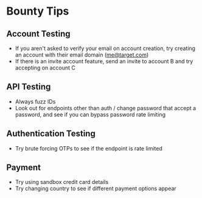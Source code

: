 # Bounty Tips

## Account Testing
- If you aren't asked to verify your email on account creation, try creating an account with their email domain (me@target.com)
- If there is an invite account feature, send an invite to account B and try accepting on account C

## API Testing
- Always fuzz IDs
- Look out for endpoints other than auth / change password that accept a password, and see if you can bypass password rate limiting

## Authentication Testing
- Try brute forcing OTPs to see if the endpoint is rate limited

## Payment
- Try using sandbox credit card details
- Try changing country to see if different payment options appear
